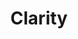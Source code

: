 ---
ee_id_thing: '4253'
site: '1'
type: '2'
inv_num: 2015-003
add_credit:
url: 2015-003-clarity
title: Clarity
year: '2015'
display_year: '2015'
medium: Foam pool noodle, Beats by Dre Solo 2 headphones, arm-bracelet, Apple iPod
  nano, Apple iPod arm band, Zedd "Spectrum ft. Matthew Koma "  MPEG-1 Audio Layer
  III file, USB plug, power strip
dims: 140 cm x variable width x variable depth
pitch:
ps:
live_url:
youtube:
https://github.com/coryarcangel/alu:
imgs: clarity-2015-003-full-database-JH.jpg
subheading:
download:
commission:
related:
layout: things-i-made
---